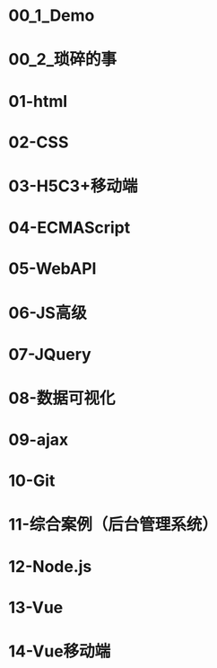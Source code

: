 # 00_1_Demo

# 00_2_琐碎的事

# 01-html

# 02-CSS

# 03-H5C3+移动端

# 04-ECMAScript

# 05-WebAPI

# 06-JS高级

# 07-JQuery

# 08-数据可视化

# 09-ajax

# 10-Git

# 11-综合案例（后台管理系统）

# 12-Node.js

# 13-Vue

# 14-Vue移动端



### 



### 



